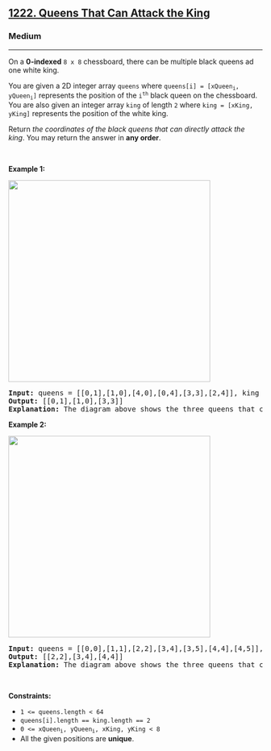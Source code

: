 <h2><a href="https://leetcode.com/problems/queens-that-can-attack-the-king/">1222. Queens That Can Attack the King</a></h2><h3>Medium</h3><hr><div><p>On a <strong>0-indexed</strong> <code data-copier-init="true">8 x 8</code> chessboard, there can be multiple black queens ad one white king.</p>

<p>You are given a 2D integer array <code data-copier-init="true">queens</code> where <code data-copier-init="true">queens[i] = [xQueen<sub>i</sub>, yQueen<sub>i</sub>]</code> represents the position of the <code data-copier-init="true">i<sup>th</sup></code> black queen on the chessboard. You are also given an integer array <code data-copier-init="true">king</code> of length <code data-copier-init="true">2</code> where <code data-copier-init="true">king = [xKing, yKing]</code> represents the position of the white king.</p>

<p>Return <em>the coordinates of the black queens that can directly attack the king</em>. You may return the answer in <strong>any order</strong>.</p>

<p>&nbsp;</p>
<p><strong class="example">Example 1:</strong></p>
<img alt="" src="https://assets.leetcode.com/uploads/2022/12/21/chess1.jpg" style="width: 400px; height: 400px;">
<pre data-copier-init="true"><strong>Input:</strong> queens = [[0,1],[1,0],[4,0],[0,4],[3,3],[2,4]], king = [0,0]
<strong>Output:</strong> [[0,1],[1,0],[3,3]]
<strong>Explanation:</strong> The diagram above shows the three queens that can directly attack the king and the three queens that cannot attack the king (i.e., marked with red dashes).
</pre>

<p><strong class="example">Example 2:</strong></p>
<img alt="" src="https://assets.leetcode.com/uploads/2022/12/21/chess2.jpg" style="width: 400px; height: 400px;">
<pre data-copier-init="true"><strong>Input:</strong> queens = [[0,0],[1,1],[2,2],[3,4],[3,5],[4,4],[4,5]], king = [3,3]
<strong>Output:</strong> [[2,2],[3,4],[4,4]]
<strong>Explanation:</strong> The diagram above shows the three queens that can directly attack the king and the three queens that cannot attack the king (i.e., marked with red dashes).
</pre>

<p>&nbsp;</p>
<p><strong>Constraints:</strong></p>

<ul>
	<li><code data-copier-init="true">1 &lt;= queens.length &lt; 64</code></li>
	<li><code data-copier-init="true">queens[i].length == king.length == 2</code></li>
	<li><code data-copier-init="true">0 &lt;= xQueen<sub>i</sub>, yQueen<sub>i</sub>, xKing, yKing &lt; 8</code></li>
	<li>All the given positions are <strong>unique</strong>.</li>
</ul>
</div>